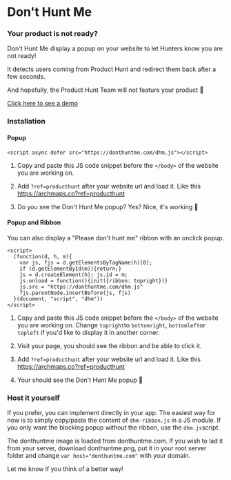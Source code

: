 # Don't Hunt Me

### Your product is not ready?

Don't Hunt Me display a popup on your website to let Hunters know you are not ready!

It detects users coming from Product Hunt and redirect them back after a few seconds. 

And hopefully, the Product Hunt Team will not feature your product 🤗 

[Click here to see a demo](https://archmaps.co?ref=producthunt)

### Installation

#### Popup

`<script async defer src="https://donthuntme.com/dhm.js"></script>`

1. Copy and paste this JS code snippet before the `</body>` of the website you are working on. 

2. Add `?ref=producthunt` after your website url and load it.
Like this [https://archmaps.co?ref=producthunt ](https://archmaps.co?ref=producthunt )

3. Do you see the Don't Hunt Me popup? Yes? Nice, it's working 🎉

#### Popup and Ribbon

You can also display a "Please don't hunt me" ribbon with an onclick popup.
```
<script>
  (function(d, h, m){
    var js, fjs = d.getElementsByTagName(h)[0];
    if (d.getElementById(m)){return;}
    js = d.createElement(h); js.id = m;
    js.onload = function(){init({ribbon: topright})}
    js.src = "https://donthuntme.com/dhm.js"
    fjs.parentNode.insertBefore(js, fjs)
  }(document, "script", "dhm"))
</script>
```

1. Copy and paste this JS code snippet before the `</body>` of the website you are working on. Change `topright`to `bottomright`, `bottomleft`or `topleft` if you'd like to display it in another corner.

2. Visit your page, you should see the ribbon and be able to click it.

3. Add `?ref=producthunt` after your website url and load it.
Like this [https://archmaps.co?ref=producthunt ](https://archmaps.co?ref=producthunt )

4. Your should see the Don't Hunt Me popup 🙌

### Host it yourself

If you prefer, you can implement directly in your app.
The easiest way for now is to simply copy/paste the content of `dhm-ribbon.js` in a JS module.
If you only want the blocking popup without the ribbon, use the `dhm.js`script.

The donthuntme image is loaded from donthuntme.com. If you wish to lad it from your server, download donthuntme.png, put it in your root server folder and change `var host="donthuntme.com"` with your domain.

Let me know if you think of a better way!
